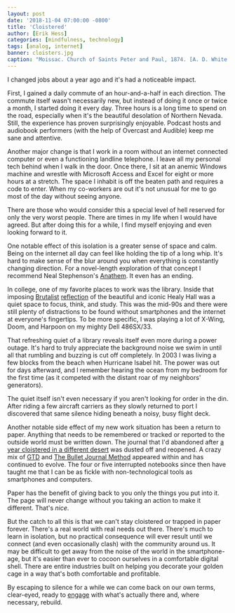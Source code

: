 ```yaml
---
layout: post
date: '2018-11-04 07:00:00 -0800'
title: 'Cloistered'
author: [Erik Hess]
categories: [mindfulness, technology]
tags: [analog, internet]
banner: cloisters.jpg 
caption: "Moissac. Church of Saints Peter and Paul, 1874. [A. D. White Architectural Photographs, Cornell University Library](https://flic.kr/p/6j3wwa)"
---
```


I changed jobs about a year ago and it's had a noticeable impact.

First, I gained a daily commute of an hour-and-a-half in each direction. The commute itself wasn't necessarily new, but instead of doing it once or twice a month, I started doing it every day. Three hours is a long time to spend on the road, especially when it's the beautiful desolation of Northern Nevada. Still, the experience has proven surprisingly enjoyable. Podcast hosts and audiobook performers (with the help of Overcast and Audible) keep me sane and attentive.

Another major change is that I work in a room without an internet connected computer or even a functioning landline telephone. I leave all my personal tech behind when I walk in the door. Once there, I sit at an anemic Windows machine and wrestle with Microsoft Access and Excel for eight or more hours at a stretch. The space I inhabit is off the beaten path and requires a code to enter. When my co-workers are out it's not unusual for me to go most of the day without seeing anyone.

There are those who would consider this a special level of hell reserved for only the very worst people. There are times in my life when I would have agreed. But after doing this for a while, I find myself enjoying and even looking forward to it.

One notable effect of this isolation is a greater sense of space and calm. Being on the internet all day can feel like holding the tip of a long whip. It's hard to make sense of the blur around you when everything is constantly changing direction. For a novel-length exploration of that concept I recommend Neal Stephenson's [Anathem](https://amzn.to/2JBtr7R). It even has an ending.

In college, one of my favorite places to work was the library. Inside that imposing [Brutalist](http://fuckyeahbrutalism.tumblr.com/post/43746936454/joseph-mark-lauinger-memorial-library-georgetown) [reflection](http://www.thehoya.com/lauinger/) of the beautiful and iconic Healy Hall was a quiet space to focus, think, and study. This was the mid-90s and there were still plenty of distractions to be found without smartphones and the internet at everyone's fingertips. To be more specific, I was playing a lot of X-Wing, Doom, and Harpoon on my mighty Dell 486SX/33. 

That refreshing quiet of a library reveals itself even more during a power outage. It's hard to truly appreciate the background noise we swim in until all that rumbling and buzzing is cut off completely. In 2003 I was living a few blocks from the beach when Hurricane Isabel hit. The power was out for days afterward, and I remember hearing the ocean from my bedroom for the first time (as it competed with the distant roar of my neighbors' generators).

The quiet itself isn't even necessary if you aren't looking for order in the din. After riding a few aircraft carriers as they slowly returned to port I discovered that same silence hiding beneath a noisy, busy flight deck.

Another notable side effect of my new work situation has been a return to paper. Anything that needs to be remembered or tracked or reported to the outside world must be written down. The journal that I'd abandoned after [a year cloistered in a different desert](https://hess.fm/blog/masks) was dusted off and reopened. A crazy mix of [GTD](https://amzn.to/2JDzSre) and [The Bullet Journal Method](https://amzn.to/2RulzrI) appeared within and has continued to evolve. The four or five interrupted notebooks since then have taught me that I can be as fickle with non-technological tools as smartphones and computers.

Paper has the benefit of giving back to you only the things you put into it. The page will never change without you taking an action to make it different. That's *nice*.

But the catch to all this is that we can't stay cloistered or trapped in paper forever. There's a real world with real needs out there. There's much to learn in isolation, but no practical consequence will ever result until we connect (and even occasionally clash) with the community around us. It may be difficult to get away from the noise of the world in the smartphone-age, but it's easier than ever to cocoon ourselves in a comfortable digital shell. There are entire industries built on helping you decorate your golden cage in a way that's both comfortable and profitable.

By escaping to silence for a while we can come back on our own terms, clear-eyed, ready to [engage](https://www.usa.gov/election-day) with what's actually there and, where necessary, rebuild. 
